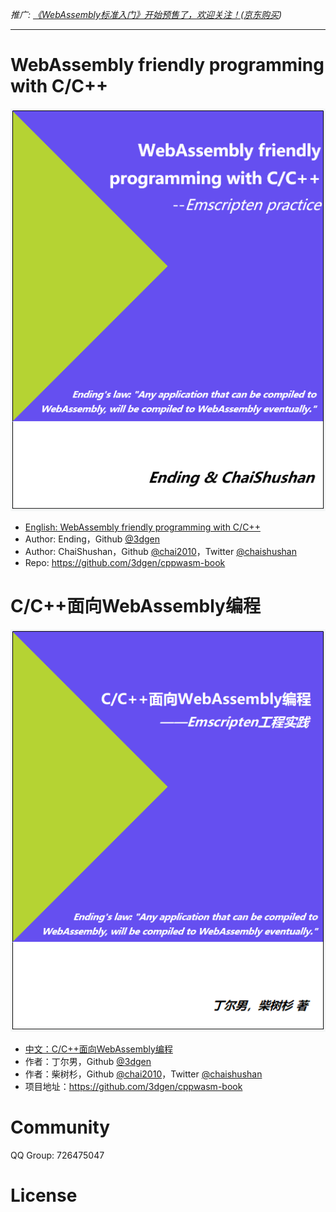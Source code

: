 *推广: [《WebAssembly标准入门》开始预售了，欢迎关注！](https://github.com/chai2010/awesome-wasm-zh/blob/master/webassembly-primer.md)([京东购买](https://item.jd.com/12499372.html))*

----

# WebAssembly friendly programming with C/C++

![](en/cover.png)

- [English: WebAssembly friendly programming with C/C++](en/README.md)
- Author: Ending，Github [@3dgen](https://github.com/3dgen)
- Author: ChaiShushan，Github [@chai2010](https://github.com/chai2010)，Twitter [@chaishushan](https://twitter.com/chaishushan)
- Repo: https://github.com/3dgen/cppwasm-book


# C/C++面向WebAssembly编程

![](zh/cover.png)

- [中文：C/C++面向WebAssembly编程](zh/README.md)
- 作者：丁尔男，Github [@3dgen](https://github.com/3dgen)
- 作者：柴树杉，Github [@chai2010](https://github.com/chai2010)，Twitter [@chaishushan](https://twitter.com/chaishushan)
- 项目地址：https://github.com/3dgen/cppwasm-book

# Community
QQ Group: 726475047

# License
